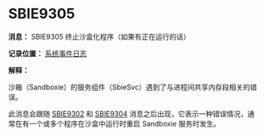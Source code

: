 # SBIE9305

**消息：** SBIE9305 终止沙盒化程序（如果有正在运行的话）

**记录位置：** [系统事件日志](SystemEventLog.md)

**解释：**

沙箱（Sandboxie）的服务组件（SbieSvc）遇到了与进程间共享内存段相关的错误。

此消息会跟随 [SBIE9302](SBIE9302.md) 和 [SBIE9304](SBIE9304.md) 消息之后出现，它表示一种错误情况，通常在有一个或多个程序在沙盒中运行时重启 Sandboxie 服务时发生。